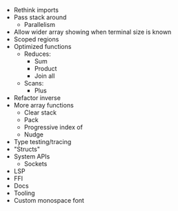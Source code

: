 - Rethink imports
- Pass stack around
  - Parallelism
- Allow wider array showing when terminal size is known
- Scoped regions
- Optimized functions
  - Reduces:
    - Sum
    - Product
    - Join all
  - Scans:
    - Plus
- Refactor inverse
- More array functions
  - Clear stack
  - Pack
  - Progressive index of
  - Nudge
- Type testing/tracing
- "Structs"
- System APIs
  - Sockets
- LSP
- FFI
- Docs
- Tooling
- Custom monospace font